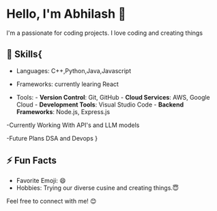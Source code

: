 # Hello, I'm Abhilash 👋
I'm a passionate for coding projects. I love coding and creating things

## 🔧 Skills{

- Languages: C++,Python,Java,Javascript
  
- Frameworks: currently learing React
  
- Tools: - **Version Control**: Git, GitHub
         - **Cloud Services**: AWS, Google Cloud
         - **Development Tools**: Visual Studio Code
         - **Backend Frameworks**: Node.js, Express.js

-Currently Working With API's and LLM models 

-Future Plans DSA and Devops
}

 ## ⚡ Fun Facts

- Favorite Emoji: 😄
- Hobbies: Trying our diverse cusine and creating things.😇

Feel free to connect with me! 😊

